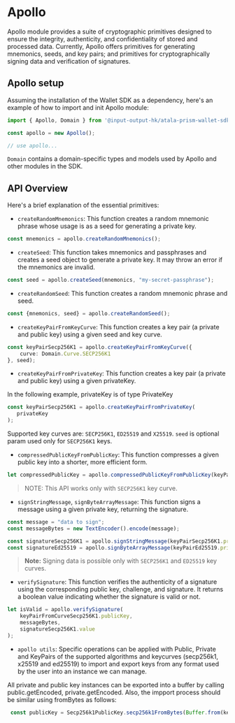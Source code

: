 # Apollo

Apollo module provides a suite of cryptographic primitives designed to ensure the integrity, authenticity, and confidentiality of stored and processed data. Currently, Apollo offers primitives for generating mnemonics, seeds, and key pairs; and primitives for cryptographically signing data and verification of signatures.

## Apollo setup

Assuming the installation of the Wallet SDK as a dependency, here's an example of
how to import and init Apollo module:

```ts
import { Apollo, Domain } from '@input-output-hk/atala-prism-wallet-sdk';

const apollo = new Apollo();

// use apollo...
```

`Domain` contains a domain-specific types and models used by Apollo and other modules in the SDK.

## API Overview
Here's a brief explanation of the essential primitives:

- `createRandomMnemonics`: This function creates a random mnemonic phrase whose usage is as a seed for generating a private key.

```ts
const mnemonics = apollo.createRandomMnemonics();
```

- `createSeed`: This function takes mnemonics and passphrases and creates a seed object to generate a private key. It may throw an error if the mnemonics are invalid.

```ts
const seed = apollo.createSeed(mnemonics, "my-secret-passphrase");
```

- `createRandomSeed`: This function creates a random mnemonic phrase and seed.

```ts
const {mnemonics, seed} = apollo.createRandomSeed();
```

- `createKeyPairFromKeyCurve`: This function creates a key pair (a private and public key) using a given seed and key curve.

```ts
const keyPairSecp256K1 = apollo.createKeyPairFromKeyCurve({
    curve: Domain.Curve.SECP256K1
}, seed);
```

- `createKeyPairFromPrivateKey`: This function creates a key pair (a private and 
public key) using a given privateKey.

In the following example, privateKey is of type PrivateKey

```ts
const keyPairSecp256K1 = apollo.createKeyPairFromPrivateKey(
   privateKey
);
```

Supported key curves are: `SECP256K1`, `ED25519` and `X25519`. `seed` is optional
param used only for `SECP256K1` keys.

- `compressedPublicKeyFromPublicKey`: This function compresses a given public key into a shorter, more efficient form.

```ts
let compressedPublicKey = apollo.compressedPublicKeyFromPublicKey(keyPairSecp256K1.publicKey);
```

> NOTE: This API works only with `SECP256K1` key curve.

- `signStringMessage`, `signByteArrayMessage`: This function signs a message using a given private key, returning the signature.

```ts
const message = "data to sign";
const messageBytes = new TextEncoder().encode(message);

const signatureSecp256K1 = apollo.signStringMessage(keyPairSecp256K1.privateKey, message);
const signatureEd25519 = apollo.signByteArrayMessage(keyPairEd25519.privateKey, messageBytes);
```

> **Note:** Signing data is possible only with `SECP256K1` and `ED25519` key curves.

- `verifySignature`: This function verifies the authenticity of a signature using the corresponding public key, challenge, and signature. It returns a boolean value indicating whether the signature is valid or not.

```ts
let isValid = apollo.verifySignature( 
    keyPairFromCurveSecp256K1.publicKey,
    messageBytes,
    signatureSecp256K1.value
);
```

- `apollo utils`: Specific operations can be applied with Public, Private and KeyPairs of the supported algorithms and keycurves (secp256k1, x25519 and ed25519) to import and export keys from any format used by the user into an instance we can manage.

All private and public key instances can be exported into a buffer by calling public.getEncoded, private.getEncoded.
Also, the impport process should be similar using fromBytes as follows:

```ts
 const publicKey = Secp256k1PublicKey.secp256k1FromBytes(Buffer.from(keyInHex, 'hex'))
```
